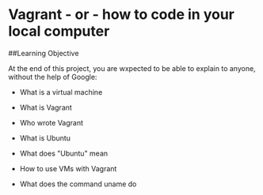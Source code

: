 # Vagrant - or - how to code in your local computer

##Learning Objective

At the end of this project, you are wxpected to be able to explain to anyone, without the help of Google:

* What is a virtual machine 

* What is Vagrant

* Who wrote Vagrant

* What is Ubuntu 

* What does "Ubuntu" mean

* How to use VMs with Vagrant

* What does the command uname do
